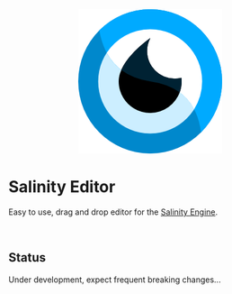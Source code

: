 <div align="center">
<img src="./files/logo/salinity256.png" alt="Salinity"/>
</div>

# Salinity Editor

Easy to use, drag and drop editor for the [Salinity Engine](https://github.com/salinityengine/engine).

<br />

## Status

Under development, expect frequent breaking changes...

<br />
